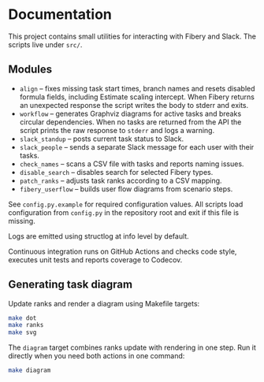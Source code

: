 # Documentation

This project contains small utilities for interacting with Fibery and Slack. The scripts live under `src/`.

## Modules
- `align` – fixes missing task start times, branch names and resets disabled formula fields, including Estimate scaling intercept. When Fibery returns an unexpected response the script writes the body to stderr and exits.
- `workflow` – generates Graphviz diagrams for active tasks and breaks circular dependencies. When no tasks are returned from the API the script prints the raw response to ``stderr`` and logs a warning.
- `slack_standup` – posts current task status to Slack.
- `slack_people` – sends a separate Slack message for each user with their tasks.
- `check_names` – scans a CSV file with tasks and reports naming issues.
- `disable_search` – disables search for selected Fibery types.
- `patch_ranks` – adjusts task ranks according to a CSV mapping.
- `fibery_userflow` – builds user flow diagrams from scenario steps.

See `config.py.example` for required configuration values.
All scripts load configuration from `config.py` in the repository root and exit if this file is missing.

Logs are emitted using structlog at info level by default.

Continuous integration runs on GitHub Actions and checks code style,
executes unit tests and reports coverage to Codecov.

## Generating task diagram

Update ranks and render a diagram using Makefile targets:

```bash
make dot
make ranks
make svg
```
The `diagram` target combines ranks update with rendering in one step.
Run it directly when you need both actions in one command:

```bash
make diagram
```
